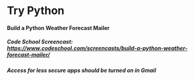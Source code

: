 # Try Python

#### Build a Python Weather Forecast Mailer

##### Code School Screencast: https://www.codeschool.com/screencasts/build-a-python-weather-forecast-mailer/

##### Access for less secure apps should be turned on in Gmail